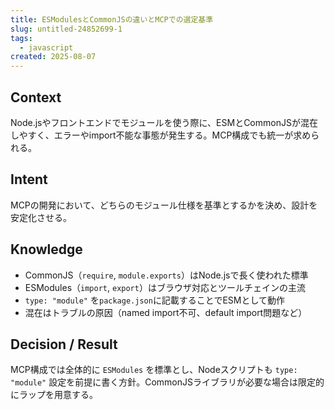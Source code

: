 ```yaml
---
title: ESModulesとCommonJSの違いとMCPでの選定基準
slug: untitled-24852699-1
tags:
  - javascript
created: 2025-08-07
---
```



## Context


Node.jsやフロントエンドでモジュールを使う際に、ESMとCommonJSが混在しやすく、エラーやimport不能な事態が発生する。MCP構成でも統一が求められる。


## Intent


MCPの開発において、どちらのモジュール仕様を基準とするかを決め、設計を安定化させる。


## Knowledge

- CommonJS（`require`, `module.exports`）はNode.jsで長く使われた標準
- ESModules（`import`, `export`）はブラウザ対応とツールチェインの主流
- `type: "module"` を`package.json`に記載することでESMとして動作
- 混在はトラブルの原因（named import不可、default import問題など）

## Decision / Result


MCP構成では全体的に `ESModules` を標準とし、Nodeスクリプトも `type: "module"` 設定を前提に書く方針。CommonJSライブラリが必要な場合は限定的にラップを用意する。


